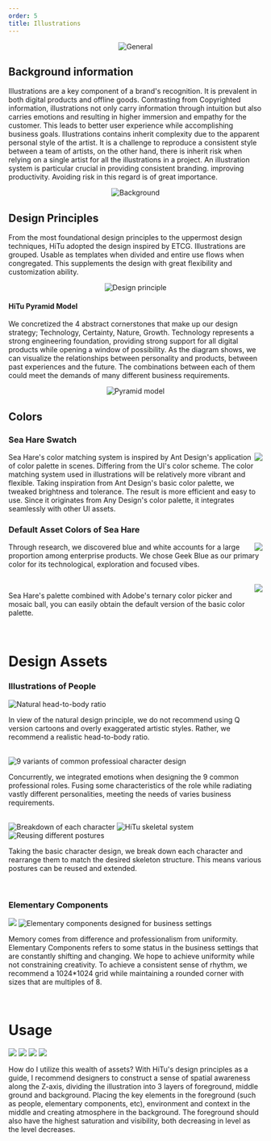 ```yaml
---
order: 5
title: Illustrations
---
```


<div style="text-align:center;">
  <img alt="General" src="https://gw.alipayobjects.com/mdn/rms_08e378/afts/img/A*WzMpTIP8R6gAAAAAAAAAAABkARQnAQ" />
</div>

## Background information

Illustrations are a key component of a brand's recognition. It is prevalent in both digital products and offline goods. Contrasting from Copyrighted information, illustrations not only carry information through intuition but also carries emotions and resulting in higher immersion and empathy for the customer. This leads to better user experience while accomplishing business goals. Illustrations contains inherit complexity due to the apparent personal style of the artist. It is a challenge to reproduce a consistent style between a team of artists, on the other hand, there is inherit risk when relying on a single artist for all the illustrations in a project. An illustration system is particular crucial in providing consistent branding. improving productivity. Avoiding risk in this regard is of great importance.

<div style="text-align:center;">
  <img alt="Background" src="https://gw.alipayobjects.com/mdn/rms_08e378/afts/img/A*rSUBTL8hv9sAAAAAAAAAAABkARQnAQ" />
</div>

## Design Principles

From the most foundational design principles to the uppermost design techniques, HiTu adopted the design inspired by ETCG. Illustrations are grouped. Usable as templates when divided and entire use flows when congregated. This supplements the design with great flexibility and customization ability.

<div style="text-align:center;">
  <img alt="Design principle" src="https://gw.alipayobjects.com/mdn/rms_08e378/afts/img/A*WKEzS5-_zYAAAAAAAAAAAABkARQnAQ" />
</div>

#### HiTu Pyramid Model

We concretized the 4 abstract cornerstones that make up our design strategy; Technology, Certainty, Nature, Growth. Technology represents a strong engineering foundation, providing strong support for all digital products while opening a window of possibility. As the diagram shows, we can visualize the relationships between personality and products, between past experiences and the future. The combinations between each of them could meet the demands of many different business requirements.

<div style="text-align:center;">
  <img alt="Pyramid model" src="https://gw.alipayobjects.com/mdn/rms_08e378/afts/img/A*gCoSS5DaCNEAAAAAAAAAAABkARQnAQ" />
</div>

## Colors

### Sea Hare Swatch

<ImagePreview>
<img class="preview-img no-padding" align="right" description="Sea Hare's color palette" src="https://gw.alipayobjects.com/mdn/rms_08e378/afts/img/A*5ZE6RrjW-jQAAAAAAAAAAABkARQnAQ" />
</ImagePreview>

Sea Hare's color matching system is inspired by Ant Design's application of color palette in scenes. Differing from the UI's color scheme. The color matching system used in illustrations will be relatively more vibrant and flexible. Taking inspiration from Ant Design's basic color palette, we tweaked brightness and tolerance. The result is more efficient and easy to use. Since it originates from Any Design's color palette, it integrates seamlessly with other UI assets.

### Default Asset Colors of Sea Hare

<ImagePreview>
<img class="preview-img no-padding" align="right" src="https://gw.alipayobjects.com/mdn/rms_08e378/afts/img/A*0Dv9Rrp7GtMAAAAAAAAAAAAAARQnAQ" />
</ImagePreview>

Through research, we discovered blue and white accounts for a large proportion among enterprise products. We chose Geek Blue as our primary color for its technological, exploration and focused vibes.

<br />

<ImagePreview>
<img class="preview-img no-padding" align="right" src="https://gw.alipayobjects.com/mdn/rms_08e378/afts/img/A*U5L-RKWlmJcAAAAAAAAAAABkARQnAQ" />
</ImagePreview>

Sea Hare's palette combined with Adobe's ternary color picker and mosaic ball, you can easily obtain the default version of the basic color palette.

<br />

# Design Assets

### Illustrations of People

<ImagePreview>
<img class="preview-img" alt="Natural head-to-body ratio" src="https://gw.alipayobjects.com/mdn/rms_08e378/afts/img/A*rm9JRIqTmPgAAAAAAAAAAABkARQnAQ" />
</ImagePreview>

In view of the natural design principle, we do not recommend using Q version cartoons and overly exaggerated artistic styles. Rather, we recommend a realistic head-to-body ratio.

<br />

<ImagePreview>
<img class="preview-img" alt="9 variants of common professioal character design" src="https://gw.alipayobjects.com/mdn/rms_08e378/afts/img/A*Zt7BSI2OL7gAAAAAAAAAAABkARQnAQ" />
</ImagePreview>

Concurrently, we integrated emotions when designing the 9 common professional roles. Fusing some characteristics of the role while radiating vastly different personalities, meeting the needs of varies business requirements.

<br />

<ImagePreview>
<img class="preview-img" alt="Breakdown of each character" src="https://gw.alipayobjects.com/mdn/rms_08e378/afts/img/A*jUujRJBxU-sAAAAAAAAAAABkARQnAQ" />
</ImagePreview>

<ImagePreview>
<img class="preview-img" alt="HiTu skeletal system" src="https://gw.alipayobjects.com/mdn/rms_08e378/afts/img/A*C3NCT6QHU9QAAAAAAAAAAABkARQnAQ" />
</ImagePreview>

<ImagePreview>
<img class="preview-img" alt="Reusing different postures" src="https://gw.alipayobjects.com/mdn/rms_08e378/afts/img/A*NZuwQp_vcIQAAAAAAAAAAABkARQnAQ" />
</ImagePreview>

Taking the basic character design, we break down each character and rearrange them to match the desired skeleton structure. This means various postures can be reused and extended.

<br />

### Elementary Components

<ImagePreview>
<img class="preview-img" src="https://gw.alipayobjects.com/mdn/rms_08e378/afts/img/A*ph0YSZmq-ekAAAAAAAAAAABkARQnAQ" />
</ImagePreview>

<ImagePreview>
<img class="preview-img" alt="Elementary components designed for business settings" src="https://gw.alipayobjects.com/mdn/rms_08e378/afts/img/A*Z8oxS5ym3PIAAAAAAAAAAABkARQnAQ" />
</ImagePreview>

Memory comes from difference and professionalism from uniformity. Elementary Components refers to some status in the business settings that are constantly shifting and changing. We hope to achieve uniformity while not constraining creativity. To achieve a consistent sense of rhythm, we recommend a 1024\*1024 grid while maintaining a rounded corner with sizes that are multiples of 8.

<br />

# Usage

<ImagePreview>
<img class="preview-img" src="https://gw.alipayobjects.com/mdn/rms_08e378/afts/img/A*puHVQJEe-oIAAAAAAAAAAABkARQnAQ" />
</ImagePreview>

<ImagePreview>
<img class="preview-img" src="https://gw.alipayobjects.com/mdn/rms_08e378/afts/img/A*W-PzSadIFeAAAAAAAAAAAABkARQnAQ" />
</ImagePreview>

<ImagePreview>
<img class="preview-img" src="https://gw.alipayobjects.com/mdn/rms_08e378/afts/img/A*OJoaQ77tczIAAAAAAAAAAABkARQnAQ" />
</ImagePreview>

<ImagePreview>
<img class="preview-img" src="https://gw.alipayobjects.com/mdn/rms_08e378/afts/img/A*IySSSoBaGPYAAAAAAAAAAABkARQnAQ" />
</ImagePreview>

How do I utilize this wealth of assets? With HiTu's design principles as a guide, I recommend designers to construct a sense of spatial awareness along the Z-axis, dividing the illustration into 3 layers of foreground, middle ground and background. Placing the key elements in the foreground (such as people, elementary components, etc), environment and context in the middle and creating atmosphere in the background. The foreground should also have the highest saturation and visibility, both decreasing in level as the level decreases.

<br />
